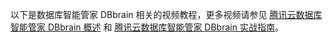 
以下是数据库智能管家 DBbrain 相关的视频教程，更多视频请参见 [腾讯云数据库智能管家 DBbrain 概述](https://cloud.tencent.com/edu/learning/course-1914-22574) 和 [腾讯云数据库智能管家 DBbrain 实战指南](https://cloud.tencent.com/edu/learning/course-1915-22587)。
